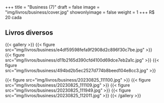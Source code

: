 +++
title = "Business (7)"
draft = false
image = "img/livros/business/cover.jpg"
showonlyimage = false
weight = 1
+++
<span class="price">R$ 20</span> cada
<!--more-->
## Livros diversos

{{< gallery >}}
{{< figure src="img/livros/business/e4df59598fefa9f2908d2c896f30c7be.jpg" >}}
{{< figure src="img/livros/business/d11b2165d390cfd4100d69dce7eb2a1c.jpg" >}}
{{< figure src="img/livros/business/494bd2b5ec2527d774b8beed104e8cc3.jpg" >}}

{{< figure src="img/livros/business/20230825_111100.jpg" >}}
{{< figure src="img/livros/business/20230825_111109.jpg" >}}
{{< figure src="img/livros/business/20230825_111949.jpg" >}}
{{< figure src="img/livros/business/20230825_112011.jpg" >}}
{{< /gallery >}}